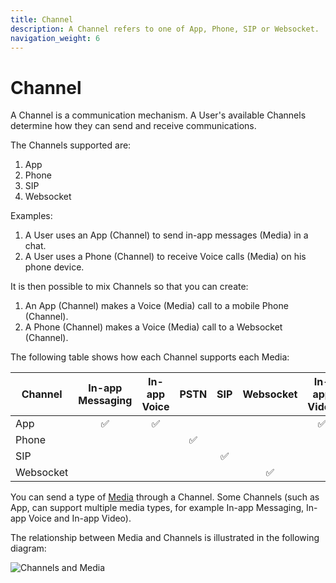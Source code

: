 ```yaml
---
title: Channel
description: A Channel refers to one of App, Phone, SIP or Websocket.
navigation_weight: 6
---
```


# Channel

A Channel is a communication mechanism. A User's available Channels determine how they can send and receive communications.

The Channels supported are:

1. App
2. Phone
3. SIP
4. Websocket

Examples:

1. A User uses an App (Channel) to send in-app messages (Media) in a chat.
2. A User uses a Phone (Channel) to receive Voice calls (Media) on his phone device.

It is then possible to mix Channels so that you can create:

1. An App (Channel) makes a Voice (Media) call to a mobile Phone (Channel).
2. A Phone (Channel) makes a Voice (Media) call to a Websocket (Channel).

The following table shows how each Channel supports each Media:

| Channel | In-app Messaging | In-app Voice | PSTN | SIP | Websocket | In-app Video |
| ----| :----: | :----: | :----: | :----: | :----: | :----: |
| App | ✅ | ✅ |   | | | ✅|
| Phone |  |  | ✅ | | | |
| SIP |  |  |  | ✅ |  | |
| Websocket |  |  |  | | ✅ | |

You can send a type of [Media](/conversation/concepts/media) through a Channel. Some Channels (such as App, can support multiple media types, for example In-app Messaging, In-app Voice and In-app Video). 

The relationship between Media and Channels is illustrated in the following diagram:

![Channels and Media](/assets/images/conversation-api/channels-media.png)
